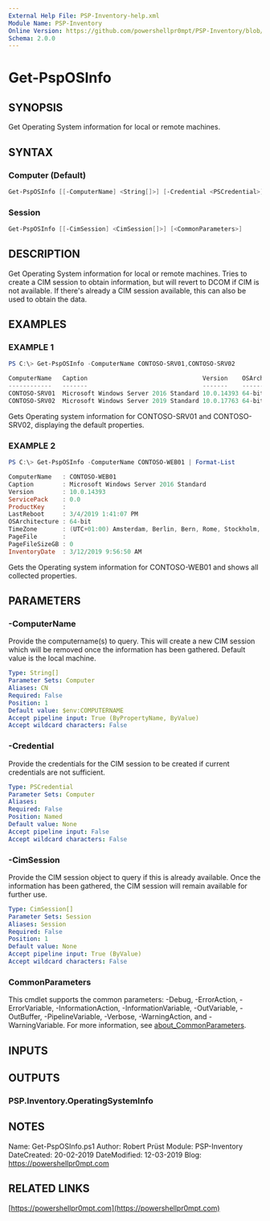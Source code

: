 ```yaml
---
External Help File: PSP-Inventory-help.xml
Module Name: PSP-Inventory
Online Version: https://github.com/powershellpr0mpt/PSP-Inventory/blob/master/docs/Get-PspOSInfo.md
Schema: 2.0.0
---
```


# Get-PspOSInfo

## SYNOPSIS

Get Operating System information for local or remote machines.

## SYNTAX

### Computer (Default)

```powershell
Get-PspOSInfo [[-ComputerName] <String[]>] [-Credential <PSCredential>] [<CommonParameters>]
```

### Session

```powershell
Get-PspOSInfo [[-CimSession] <CimSession[]>] [<CommonParameters>]
```

## DESCRIPTION

Get Operating System information for local or remote machines.
Tries to create a CIM session to obtain information, but will revert to DCOM if CIM is not available.
If there's already a CIM session available, this can also be used to obtain the data.

## EXAMPLES

### EXAMPLE 1

```powershell
PS C:\> Get-PspOSInfo -ComputerName CONTOSO-SRV01,CONTOSO-SRV02

ComputerName   Caption                                Version    OSArchitecture LastReboot
------------   -------                                -------    -------------- ----------
CONTOSO-SRV01  Microsoft Windows Server 2016 Standard 10.0.14393 64-bit         3/4/2019 1:41:07 PM
CONTOSO-SRV02  Microsoft Windows Server 2019 Standard 10.0.17763 64-bit         3/4/2019 1:41:25 PM
```

Gets Operating system information for CONTOSO-SRV01 and CONTOSO-SRV02, displaying the default properties.

### EXAMPLE 2

```powershell
PS C:\> Get-PspOSInfo -ComputerName CONTOSO-WEB01 | Format-List

ComputerName   : CONTOSO-WEB01
Caption        : Microsoft Windows Server 2016 Standard
Version        : 10.0.14393
ServicePack    : 0.0
ProductKey     :
LastReboot     : 3/4/2019 1:41:07 PM
OSArchitecture : 64-bit
TimeZone       : (UTC+01:00) Amsterdam, Berlin, Bern, Rome, Stockholm, Vienna
PageFile       :
PageFileSizeGB : 0
InventoryDate  : 3/12/2019 9:56:50 AM
```

Gets the Operating system information for CONTOSO-WEB01 and shows all collected properties.

## PARAMETERS

### -ComputerName

Provide the computername(s) to query.
This will create a new CIM session which will be removed once the information has been gathered.
Default value is the local machine.

```yaml
Type: String[]
Parameter Sets: Computer
Aliases: CN
Required: False
Position: 1
Default value: $env:COMPUTERNAME
Accept pipeline input: True (ByPropertyName, ByValue)
Accept wildcard characters: False
```

### -Credential

Provide the credentials for the CIM session to be created if current credentials are not sufficient.

```yaml
Type: PSCredential
Parameter Sets: Computer
Aliases:
Required: False
Position: Named
Default value: None
Accept pipeline input: False
Accept wildcard characters: False
```

### -CimSession

Provide the CIM session object to query if this is already available.
Once the information has been gathered, the CIM session will remain available for further use.

```yaml
Type: CimSession[]
Parameter Sets: Session
Aliases: Session
Required: False
Position: 1
Default value: None
Accept pipeline input: True (ByValue)
Accept wildcard characters: False
```

### CommonParameters

This cmdlet supports the common parameters:
-Debug, -ErrorAction, -ErrorVariable, -InformationAction, -InformationVariable, -OutVariable, -OutBuffer, -PipelineVariable, -Verbose, -WarningAction, and -WarningVariable.
For more information, see [about_CommonParameters](http://go.microsoft.com/fwlink/?LinkID=113216).

## INPUTS

## OUTPUTS

### PSP.Inventory.OperatingSystemInfo

## NOTES

Name: Get-PspOSInfo.ps1
Author: Robert Prüst
Module: PSP-Inventory
DateCreated: 20-02-2019
DateModified: 12-03-2019
Blog: https://powershellpr0mpt.com

## RELATED LINKS

[https://powershellpr0mpt.com](https://powershellpr0mpt.com)